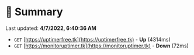 # 📖 Summary
Last updated: **4/7/2022, 6:40:36 AM**

- `GET` [https://uptimerfree.tk](https://uptimerfree.tk) - **Up** (4314ms)
- `GET` [https://monitoruptimer.tk](https://monitoruptimer.tk) - **Down** (72ms)
